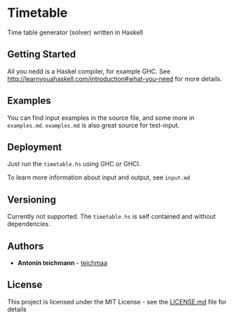 # Timetable

Time table generator (solver) written in Haskell

## Getting Started

All you nedd is a Haskel compiler, for example GHC. See http://learnyouahaskell.com/introduction#what-you-need for more details.

## Examples

You can find input examples in the source file, and some more in `examples.md`. `examples.md` is also great source for test-input.

## Deployment

Just run the `timetable.hs` using GHC or GHCI.

To learn more information about input and output, see `input.md`

## Versioning

Currently not supported. The `timetable.hs` is self contained and without dependencies.

## Authors

* **Antonin teichmann** - [teichmaa](https://github.com/teichmaa)

## License

This project is licensed under the MIT License - see the [LICENSE.md](LICENSE.md) file for details

